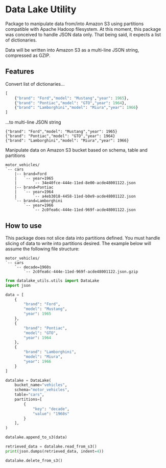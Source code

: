 # Data Lake Utility
Package to manipulate data from/into Amazon S3 using partitions compatible with Apache Hadoop filesystem.
At this moment, this package was conceived to handle JSON data only. That being said, it expects a list of dictionaries.

Data will be written into Amazon S3 as a multi-line JSON string, compressed as GZIP.
## Features
Convert list of dictionaries...
```python
[
    {"brand": "Ford","model": "Mustang","year": 1965},
    {"brand": "Pontiac","model": "GTO","year": 1964},
    {"brand": "Lamborghini","model": "Miura","year": 1966}
]
```
...to multi-line JSON string
```text
{"brand": "Ford","model": "Mustang","year": 1965}
{"brand": "Pontiac","model": "GTO","year": 1964}
{"brand": "Lamborghini","model": "Miura","year": 1966}
```

Manipulate data on Amazon S3 bucket based on schema, table and partitions
```
motor_vehicles/
`-- cars
    |-- brand=Ford
    |   `-- year=1965
    |       `-- 34e40fce-444e-11ed-8e00-acde48001122.json
    |-- brand=Pontiac
    |   `-- year=1964
    |       `-- a4eb3018-4458-11ed-b0e9-acde48001122.json
    `-- brand=Lamborghini
        `-- year=1966
            `-- 2c0fea6c-444e-11ed-969f-acde48001122.json
```



## How to use
This package does not slice data into partitions defined. You must handle slicing of data to write into partitions desired.
The example below will assume the following file structure:
```
motor_vehicles/
`-- cars
    `-- decade=1960s
        `-- 2c0fea6c-444e-11ed-969f-acde48001122.json.gzip
```

```python
from datalake_utils.utils import DataLake
import json

data = [
    {
        "brand": "Ford",
        "model": "Mustang",
        "year": 1965
    },
    {
        "brand": "Pontiac",
        "model": "GTO",
        "year": 1964
    },
    {
        "brand": "Lamborghini",
        "model": "Miura",
        "year": 1966
    }
]

datalake = DataLake(
    bucket_name="vehicles",
    schema="motor_vehicles",
    table="cars",
    partitions=[
        {
            "key": "decade",
            "value": "1960s"
        }
    ],
)

datalake.append_to_s3(data)

retrieved_data = datalake.read_from_s3()
print(json.dumps(retrieved_data, indent=4))

datalake.delete_from_s3()

```